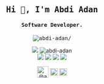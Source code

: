 <h2 align="center" class="text-purple"><samp><strong>Hi 👋, I'm Abdi Adan</strong></samp></h2>
<h4 align="center"><samp><strong>Software Developer.</strong></samp></h4>
<p align="center"><samp> <img src=https://komarev.com/ghpvc/?username=abdi-adan alt=abdi-adan/></samp> </p>



<div align='center'>
 <img src=https://github-readme-stats.vercel.app/api/top-langs/?username=abdi-adan&layout=compact&theme=algolia&hide=css />
 <img src=https://github-readme-stats.vercel.app/api?username=abdi-adan&show_icons=true&count_private=true&theme=algolia&hide=prs,contribs alt=abdi-adan />
</div>

<div align=center>
 <img src=https://github-readme-stats.vercel.app/api/pin/?username=abdi-adan&repo=somi&theme=algolia&show_owner=true />
 <img src=https://github-readme-stats.vercel.app/api/pin/?username=abdi-adan&repo=somi&theme=algolia&show_owner=true />
 <img src=https://github-readme-stats.vercel.app/api/pin/?username=abdi-adan&repo=somi&theme=algolia&show_owner=true />
 <img src=https://github-readme-stats.vercel.app/api/pin/?username=abdi-adan&repo=somi&theme=algolia&show_owner=true />
 </div>




<p align="center">
<a href=https://dev.to/@abdiadan target="_blank"><img align="center" src=https://cdn.jsdelivr.net/npm/simple-icons@3.0.1/icons/dev-dot-to.svg alt="@abdiadan" height="30" width="30" /></a>
<a href=https://twitter.com/@abdiada86149808 target="_blank"><img align="center" src=https://cdn.jsdelivr.net/npm/simple-icons@3.0.1/icons/twitter.svg alt="@abdiada86149808" height="20" width="20" /></a>
<a href=https://linkedin.com/in/abdi-adan-764564176 target="_blank"><img align="center" src=https://cdn.jsdelivr.net/npm/simple-icons@3.0.1/icons/linkedin.svg alt="abdi-adan-764564176" height="20" width="20" /></a>
</p>
